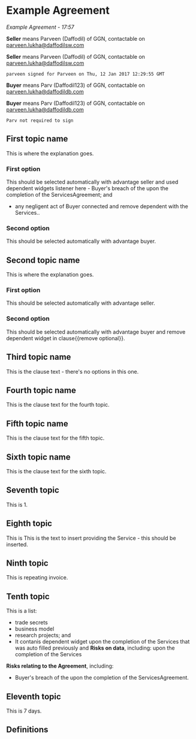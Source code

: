 # Example Agreement

*Example Agreement - 17:57*

**Seller** means Parveen (Daffodil) of GGN, contactable on parveen.lukha@daffodilsw.com

**Seller** means Parveen (Daffodil) of GGN, contactable on parveen.lukha@daffodilsw.com

`parveen signed for Parveen on Thu, 12 Jan 2017 12:29:55 GMT`

**Buyer** means Parv (Daffodil123) of GGN, contactable on parveen.lukha@daffodildb.com

**Buyer** means Parv (Daffodil123) of GGN, contactable on parveen.lukha@daffodildb.com

`Parv not required to sign`

## First topic name

This is where the explanation goes.

### First option

This should be selected automatically with advantage seller and used dependent widgets listener here - Buyer's breach of the upon the completion of the ServicesAgreement; and
- any negligent act of Buyer connected and remove dependent with the Services..

### Second option

This should be selected automatically with advantage buyer.

## Second topic name

This is where the explanation goes.

### First option

This should be selected automatically with advantage seller.

### Second option

This should be selected automatically with advantage buyer and remove dependent widget in clause{{remove optional}}.

## Third topic name

This is the clause text - there's no options in this one.

## Fourth topic name

This is the clause text for the fourth topic.

## Fifth topic name

This is the clause text for the fifth topic.

## Sixth topic name

This is the clause text for the sixth topic.

## Seventh topic

This is 1.

## Eighth topic

This is This is the text to insert providing the Service  - this should be inserted.

## Ninth topic

This is repeating invoice.

## Tenth topic

This is a list:

- trade secrets
- business model
- research projects; and
- It contanis dependent widget upon the completion of the Services that was auto filled previously
 and **Risks on data**, including:
upon the completion of the Services

**Risks relating to the Agreement**, including:
- Buyer's breach of the upon the completion of the ServicesAgreement.

## Eleventh topic

This is 7 days.

## Definitions

